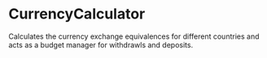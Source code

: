 # CurrencyCalculator

Calculates the currency exchange equivalences for different countries and acts as a budget manager for withdrawls and deposits.

